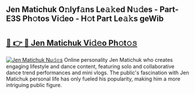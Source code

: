 ## Jen Matichuk O𝚗lyf𝚊ns Le𝚊𝚔ed N𝚞𝚍es - Part-E3S Ph𝚘tos Vi𝚍eo - H𝚘t Part Le𝚊𝚔s geWib

# <h2><a href="http://hf4n8a.feru.top/?c=Jen+Matichuk">🔗 👉 🔴 Jen Matichuk Vi𝚍𝚎o Ph𝚘t𝚘𝚜</a></h2>

[![Jen Matichuk Nu𝚍𝚎s](https://i.imgur.com/0TWrTi3.gif)](http://hf4n8a.feru.top/?c=Jen+Matichuk)
Online personality Jen Matichuk who creates engaging lifestyle and dance content, featuring solo and collaborative dance trend performances and mini vlogs. The public's fascination with Jen Matichuk personal life has only fueled his popularity, making him a more intriguing public figure. 
